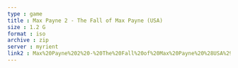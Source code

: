 ```yaml
---
type : game
title : Max Payne 2 - The Fall of Max Payne (USA)
size : 1.2 G
format : iso
archive : zip
server : myrient
link2 : Max%20Payne%202%20-%20The%20Fall%20of%20Max%20Payne%20%28USA%29
---
```

